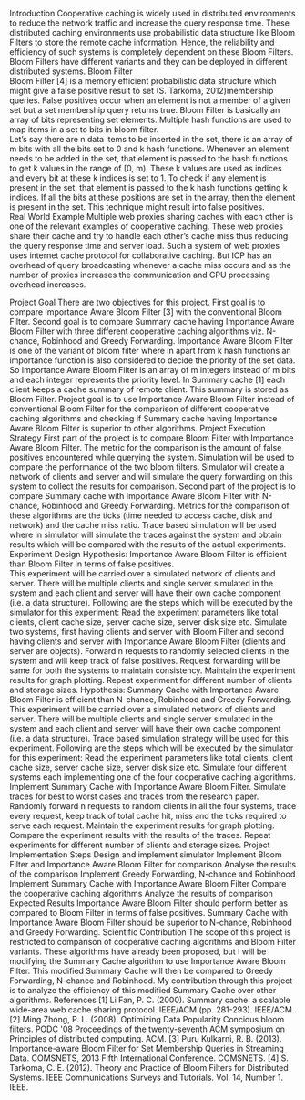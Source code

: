 Introduction
	Cooperative caching is widely used in distributed environments to reduce the network traffic and increase the query response time. These distributed caching environments use probabilistic data structure like Bloom Filters to store the remote cache information. Hence, the reliability and efficiency of such systems is completely dependent on these Bloom Filters. Bloom Filters have different variants and they can be deployed in different distributed systems. 
Bloom Filter	
Bloom Filter [4] is a memory efficient probabilistic data structure which might give a false positive result to set (S. Tarkoma, 2012)membership queries. False positives occur when an element is not a member of a given set but a set membership query returns true. Bloom Filter is basically an array of bits representing set elements. Multiple hash functions are used to map items in a set to bits in bloom filter.  
Let’s say there are n data items to be inserted in the set, there is an array of m bits with all the bits set to 0 and k hash functions. Whenever an element needs to be added in the set, that element is passed to the hash functions to get k values in the range of [0, m). These k values are used as indices and every bit at these k indices is set to 1. To check if any element is present in the set, that element is passed to the k hash functions getting k indices. If all the bits at these positions are set in the array, then the element is present in the set. This technique might result into false positives.  
Real World Example
	Multiple web proxies sharing caches with each other is one of the relevant examples of cooperative caching. These web proxies share their cache and try to handle each other’s cache miss thus reducing the query response time and server load. Such a system of web proxies uses internet cache protocol for collaborative caching. But ICP has an overhead of query broadcasting whenever a cache miss occurs and as the number of proxies increases the communication and CPU processing overhead increases.


Project Goal
	There are two objectives for this project. First goal is to compare Importance Aware Bloom Filter [3] with the conventional Bloom Filter. Second goal is to compare Summary cache having Importance Aware Bloom Filter with three different cooperative caching algorithms viz. N-chance, Robinhood and Greedy Forwarding.
	Importance Aware Bloom Filter is one of the variant of bloom filter where in apart from k hash functions an importance function is also considered to decide the priority of the set data. So Importance Aware Bloom Filter is an array of m integers instead of m bits and each integer represents the priority level.
	In Summary cache [1] each client keeps a cache summary of remote client. This summary is stored as Bloom Filter. Project goal is to use Importance Aware Bloom Filter instead of conventional Bloom Filter for the comparison of different cooperative caching algorithms and checking if Summary cache having Importance Aware Bloom Filter is superior to other algorithms.
Project Execution Strategy
	First part of the project is to compare Bloom Filter with Importance Aware Bloom Filter. The metric for the comparison is the amount of false positives encountered while querying the system. Simulation will be used to compare the performance of the two bloom filters. Simulator will create a network of clients and server and will simulate the query forwarding on this system to collect the results for comparison.
	Second part of the project is to compare Summary cache with Importance Aware Bloom Filter with N-chance, Robinhood and Greedy Forwarding. Metrics for the comparison of these algorithms are the ticks (time needed to access cache, disk and network) and the cache miss ratio. Trace based simulation will be used where in simulator will simulate the traces against the system and obtain results which will be compared with the results of the actual experiments.
Experiment Design
Hypothesis: Importance Aware Bloom Filter is efficient than Bloom Filter in terms of false positives.	
This experiment will be carried over a simulated network of clients and server. There will be multiple clients and single server simulated in the system and each client and server will have their own cache component (i.e. a data structure).  Following are the steps which will be executed by the simulator for this experiment:
Read the experiment parameters like total clients, client cache size, server cache size, server disk size etc.
Simulate two systems, first having clients and server with Bloom Filter and second having clients and server with Importance Aware Bloom Filter (clients and server are objects).
Forward n requests to randomly selected clients in the system and will keep track of false positives. Request forwarding will be same for both the systems to maintain consistency.
Maintain the experiment results for graph plotting.
Repeat experiment for different number of clients and storage sizes.
Hypothesis: Summary Cache with Importance Aware Bloom Filter is efficient than N-chance,    Robinhood and Greedy Forwarding.
This experiment will be carried over a simulated network of clients and server. There will be multiple clients and single server simulated in the system and each client and server will have their own cache component (i.e. a data structure). Trace based simulation strategy will be used for this experiment. Following are the steps which will be executed by the simulator for this experiment:
Read the experiment parameters like total clients, client cache size, server cache size, server disk size etc.
Simulate four different systems each implementing one of the four cooperative caching algorithms.
Implement Summary Cache with Importance Aware Bloom Filter.
Simulate traces for best to worst cases and traces from the research paper.
Randomly forward n requests to random clients in all the four systems, trace every request, keep track of total cache hit, miss and the ticks required to serve each request.
Maintain the experiment results for graph plotting.
Compare the experiment results with the results of the traces.
Repeat experiments for different number of clients and storage sizes.
Project Implementation Steps
Design and implement simulator
Implement Bloom Filter and Importance Aware Bloom Filter for comparison
Analyse the results of the comparison
Implement Greedy Forwarding, N-chance and Robinhood
Implement Summary Cache with Importance Aware Bloom Filter
Compare the cooperative caching algorithms
Analyze the results of comparison
Expected Results
Importance Aware Bloom Filter should perform better as compared to Bloom Filter in terms of false positives.
Summary Cache with Importance Aware Bloom Filter should be superior to N-chance, Robinhood and Greedy Forwarding.
Scientific Contribution
	The scope of this project is restricted to comparison of cooperative caching algorithms and Bloom Filter variants. These algorithms have already been proposed, but I will be modifying the Summary Cache algorithm to use Importance Aware Bloom Filter. This modified Summary Cache will then be compared to Greedy Forwarding, N-chance and Robinhood. My contribution through this project is to analyze the efficiency of this modified Summary Cache over other algorithms.
References
[1] Li Fan, P. C. (2000). Summary cache: a scalable wide-area web cache sharing protocol. IEEE/ACM (pp. 281-293). IEEE/ACM.
[2] Ming Zhong, P. L. (2008). Optimizing Data Popularity Concious bloom filters. PODC '08 Proceedings of the twenty-seventh ACM symposium on Principles of distributed computing. ACM.
[3] Puru Kulkarni, R. B. (2013). Importance-aware Bloom Filter for Set Membership Queries in Streaming Data. COMSNETS, 2013 Fifth International Conference. COMSNETS.
[4] S. Tarkoma, C. E. (2012). Theory and Practice of Bloom Filters for Distributed Systems. IEEE Communications Surveys and Tutorials. Vol. 14, Number 1. IEEE.
